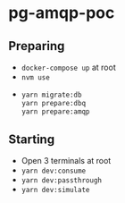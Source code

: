 # pg-amqp-poc

## Preparing
- `docker-compose up` at root
- `nvm use`
- ```bash
  yarn migrate:db
  yarn prepare:dbq
  yarn prepare:amqp
  ```

## Starting
- Open 3 terminals at root
- `yarn dev:consume`
- `yarn dev:passthrough`
- `yarn dev:simulate`

